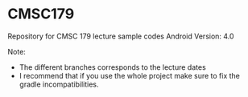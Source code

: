 # CMSC179
Repository for CMSC 179 lecture sample codes
Android Version: 4.0

Note:
* The different branches corresponds to the lecture dates
* I recommend that if you use the whole project make sure to fix the gradle incompatibilities.